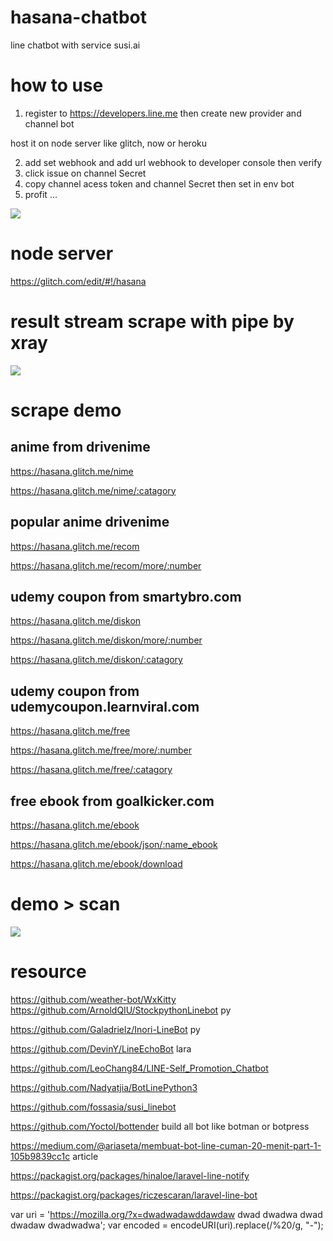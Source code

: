 # hasana-chatbot
line chatbot with service susi.ai

# how to use

1. register to https://developers.line.me then create new provider and channel bot

host it on node server like glitch, now or heroku

2. add set webhook and add url webhook to developer console then verify
3. click issue on channel Secret
4. copy channel acess token and channel Secret then set in env bot
5. profit ...

![](https://cdn.glitch.com/c5a59a6d-d584-4da5-af22-51ba2b6a1779%2FScreenshot%20(115).png)

# node server

https://glitch.com/edit/#!/hasana

# result stream scrape with pipe by xray

![](https://i.imgur.com/dY8e7Wo.png)

# scrape demo

## anime from drivenime
https://hasana.glitch.me/nime

https://hasana.glitch.me/nime/:catagory

## popular anime drivenime
https://hasana.glitch.me/recom

https://hasana.glitch.me/recom/more/:number

## udemy coupon from smartybro.com
https://hasana.glitch.me/diskon

https://hasana.glitch.me/diskon/more/:number

https://hasana.glitch.me/diskon/:catagory

## udemy coupon from udemycoupon.learnviral.com
https://hasana.glitch.me/free

https://hasana.glitch.me/free/more/:number

https://hasana.glitch.me/free/:catagory

## free ebook from goalkicker.com
https://hasana.glitch.me/ebook

https://hasana.glitch.me/ebook/json/:name_ebook

https://hasana.glitch.me/ebook/download


# demo > scan

![](https://cdn.glitch.com/c5a59a6d-d584-4da5-af22-51ba2b6a1779%2FUm3peEBCk2.png)


# resource

https://github.com/weather-bot/WxKitty
https://github.com/ArnoldQIU/StockpythonLinebot py

https://github.com/Galadrielz/Inori-LineBot py

https://github.com/DevinY/LineEchoBot lara

https://github.com/LeoChang84/LINE-Self_Promotion_Chatbot

https://github.com/Nadyatjia/BotLinePython3

https://github.com/fossasia/susi_linebot

https://github.com/Yoctol/bottender build all bot like botman or botpress


https://medium.com/@ariaseta/membuat-bot-line-cuman-20-menit-part-1-105b9839cc1c article


https://packagist.org/packages/hinaloe/laravel-line-notify

https://packagist.org/packages/riczescaran/laravel-line-bot

var uri = 'https://mozilla.org/?x=dwadwadawddawdaw dwad dwadwa dwad dwadaw dwadwadwa';
var encoded = encodeURI(uri).replace(/%20/g, "-");
